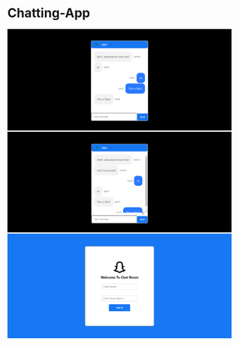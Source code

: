 # Chatting-App
<img src="./imag1.png" alt="Welcome Page" />
<img src="./image2.png" alt="Test1"/>
<img src="./image3.png" alt="Test2" />
